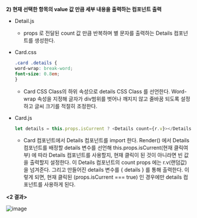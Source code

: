 **2) 현재 선택한 항목의 value 값 만큼 세부 내용을 출력하는 컴포넌트 출력**
* Detail.js
    * props 로 전달된 count 값 만큼 반복하며 별 문자를 출력하는 Details 컴포넌트를 생성한다.

* Card.css
    ```css
    .card .details {
    word-wrap: break-word;
    font-size: 0.8em;
    }
    ```
    * Card CSS Class의 하위 속성으로 details CSS Class 를 선언한다.
Word-wrap 속성을 지정해 글자가 div범위를 벗어나 깨지지 않고 줄바꿈 되도록 설정하고 글씨 크기를 적절히 조정한다.

* Card.js
    ```js
    let details = this.props.isCurrent ? <Details count={r.v}></Details> : '';
    ```
    * Card 컴포넌트에서 Details 컴포넌트를 import 한다.
Render() 에서 Details 컴포넌트를 배정할 details 변수를 선언해 this.props.isCurrent(현재 클릭여부) 에 따라 Details 컴포넌트를 사용할지, 현재 클릭이 된 것이 아니라면 빈 값을 출력할지 설정한다.
이 Details 컴포넌트의 count props 에는 r.v(랜덤값) 을 넘겨준다.
그리고 만들어진 details 변수를 { details } 를 통해 출력한다.
이렇게 되면, 현재 클릭된 (props.isCurrent === true) 인 경우에만 details 컴포넌트를 사용하게 된다.

**<2 결과>**

![image](https://user-images.githubusercontent.com/38427658/53088324-b9a69700-354c-11e9-8f59-1ae662937bc4.png)
